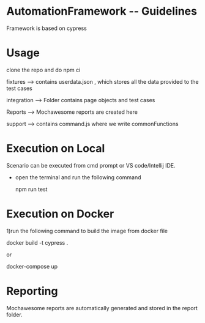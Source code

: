 # AutomationFramework -- Guidelines
Framework is based on cypress

# Usage
clone the repo and do npm ci

fixtures --> contains userdata.json , which stores all the data provided to the test cases

integration --> Folder contains page objects and test cases

Reports --> Mochawesome reports are created here

support --> contains command.js where we write commonFunctions

# Execution on Local
Scenario can be executed from cmd prompt or VS code/Intellij IDE. 

* open the terminal and run the following command

   npm run test

# Execution on Docker
1)run the following command to build the image from docker file

docker build -t cypress .

or

docker-compose up

# Reporting
Mochawesome reports are automatically generated and stored in the report folder.



